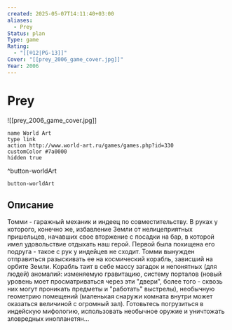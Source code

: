 ```yaml
---
created: 2025-05-07T14:11:40+03:00
aliases:
  - Prey
Status: plan
Type: game
Rating:
  - "[[®️12|PG-13]]"
Cover: "[[prey_2006_game_cover.jpg]]"
Year: 2006
---
```


# Prey

![[prey_2006_game_cover.jpg]]


```button
name World Art
type link
action http://www.world-art.ru/games/games.php?id=330
customColor #7a0000
hidden true
```
^button-worldArt



`button-worldArt`

## Описание

Томми - гаражный механик и индеец по совместительству. В руках у которого, конечно же, избавление Земли от нелицеприятных пришельцев, начавших свое вторжение с посадки на бар, в которой имел удовольствие отдыхать наш герой. Первой была похищена его подруга - такое с рук у индейцев не сходит. Томми вынужден отправиться разыскивать ее на космический корабль, зависший на орбите Земли. Корабль таит в себе массу загадок и непонятных (для людей) аномалий: изменяемую гравитацию, систему порталов (новый уровень моет просматриваться через эти "двери", более того - сквозь них могут проникать предметы и "работать" выстрелы), необычную геометрию помещений (маленькая снаружи комната внутри может оказаться величиной с огромный зал). Готовьтесь погрузиться в индейскую мифологию, использовать необычное оружие и уничтожать зловредных инопланетян...
